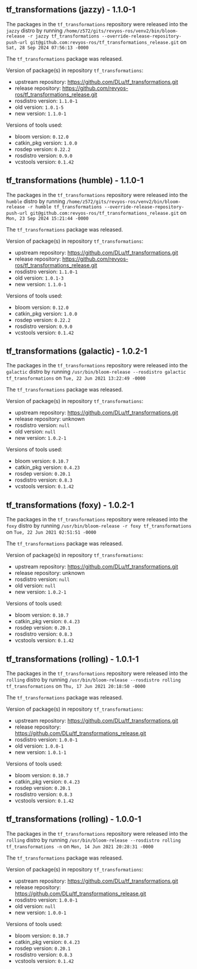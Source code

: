## tf_transformations (jazzy) - 1.1.0-1

The packages in the `tf_transformations` repository were released into the `jazzy` distro by running `/home/z572/gits/revyos-ros/venv2/bin/bloom-release -r jazzy tf_transformations --override-release-repository-push-url git@github.com:revyos-ros/tf_transformations_release.git` on `Sat, 28 Sep 2024 07:56:13 -0000`

The `tf_transformations` package was released.

Version of package(s) in repository `tf_transformations`:

- upstream repository: https://github.com/DLu/tf_transformations.git
- release repository: https://github.com/revyos-ros/tf_transformations_release.git
- rosdistro version: `1.1.0-1`
- old version: `1.0.1-5`
- new version: `1.1.0-1`

Versions of tools used:

- bloom version: `0.12.0`
- catkin_pkg version: `1.0.0`
- rosdep version: `0.22.2`
- rosdistro version: `0.9.0`
- vcstools version: `0.1.42`


## tf_transformations (humble) - 1.1.0-1

The packages in the `tf_transformations` repository were released into the `humble` distro by running `/home/z572/gits/revyos-ros/venv2/bin/bloom-release -r humble tf_transformations --override-release-repository-push-url git@github.com:revyos-ros/tf_transformations_release.git` on `Mon, 23 Sep 2024 15:21:44 -0000`

The `tf_transformations` package was released.

Version of package(s) in repository `tf_transformations`:

- upstream repository: https://github.com/DLu/tf_transformations.git
- release repository: https://github.com/revyos-ros/tf_transformations_release.git
- rosdistro version: `1.1.0-1`
- old version: `1.0.1-3`
- new version: `1.1.0-1`

Versions of tools used:

- bloom version: `0.12.0`
- catkin_pkg version: `1.0.0`
- rosdep version: `0.22.2`
- rosdistro version: `0.9.0`
- vcstools version: `0.1.42`


## tf_transformations (galactic) - 1.0.2-1

The packages in the `tf_transformations` repository were released into the `galactic` distro by running `/usr/bin/bloom-release --rosdistro galactic tf_transformations` on `Tue, 22 Jun 2021 13:22:49 -0000`

The `tf_transformations` package was released.

Version of package(s) in repository `tf_transformations`:

- upstream repository: https://github.com/DLu/tf_transformations.git
- release repository: unknown
- rosdistro version: `null`
- old version: `null`
- new version: `1.0.2-1`

Versions of tools used:

- bloom version: `0.10.7`
- catkin_pkg version: `0.4.23`
- rosdep version: `0.20.1`
- rosdistro version: `0.8.3`
- vcstools version: `0.1.42`


## tf_transformations (foxy) - 1.0.2-1

The packages in the `tf_transformations` repository were released into the `foxy` distro by running `/usr/bin/bloom-release -r foxy tf_transformations` on `Tue, 22 Jun 2021 02:51:51 -0000`

The `tf_transformations` package was released.

Version of package(s) in repository `tf_transformations`:

- upstream repository: https://github.com/DLu/tf_transformations.git
- release repository: unknown
- rosdistro version: `null`
- old version: `null`
- new version: `1.0.2-1`

Versions of tools used:

- bloom version: `0.10.7`
- catkin_pkg version: `0.4.23`
- rosdep version: `0.20.1`
- rosdistro version: `0.8.3`
- vcstools version: `0.1.42`


## tf_transformations (rolling) - 1.0.1-1

The packages in the `tf_transformations` repository were released into the `rolling` distro by running `/usr/bin/bloom-release --rosdistro rolling tf_transformations` on `Thu, 17 Jun 2021 20:18:50 -0000`

The `tf_transformations` package was released.

Version of package(s) in repository `tf_transformations`:

- upstream repository: https://github.com/DLu/tf_transformations.git
- release repository: https://github.com/DLu/tf_transformations_release.git
- rosdistro version: `1.0.0-1`
- old version: `1.0.0-1`
- new version: `1.0.1-1`

Versions of tools used:

- bloom version: `0.10.7`
- catkin_pkg version: `0.4.23`
- rosdep version: `0.20.1`
- rosdistro version: `0.8.3`
- vcstools version: `0.1.42`


## tf_transformations (rolling) - 1.0.0-1

The packages in the `tf_transformations` repository were released into the `rolling` distro by running `/usr/bin/bloom-release --rosdistro rolling tf_transformations -n` on `Mon, 14 Jun 2021 20:28:31 -0000`

The `tf_transformations` package was released.

Version of package(s) in repository `tf_transformations`:

- upstream repository: https://github.com/DLu/tf_transformations.git
- release repository: https://github.com/DLu/tf_transformations_release.git
- rosdistro version: `1.0.0-1`
- old version: `null`
- new version: `1.0.0-1`

Versions of tools used:

- bloom version: `0.10.7`
- catkin_pkg version: `0.4.23`
- rosdep version: `0.20.1`
- rosdistro version: `0.8.3`
- vcstools version: `0.1.42`



